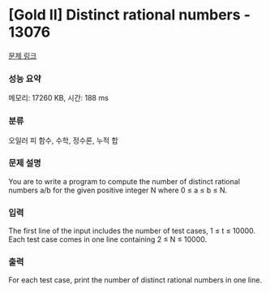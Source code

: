 # [Gold II] Distinct rational numbers - 13076 

[문제 링크](https://www.acmicpc.net/problem/13076) 

### 성능 요약

메모리: 17260 KB, 시간: 188 ms

### 분류

오일러 피 함수, 수학, 정수론, 누적 합

### 문제 설명

<p>You are to write a program to compute the number of distinct rational numbers a/b for the given positive integer N where 0 ≤ a ≤ b ≤ N.</p>

### 입력 

 <p>The first line of the input includes the number of test cases, 1 ≤ t ≤ 10000. Each test case comes in one line containing 2 ≤ N ≤ 10000.</p>

### 출력 

 <p>For each test case, print the number of distinct rational numbers in one line.</p>

